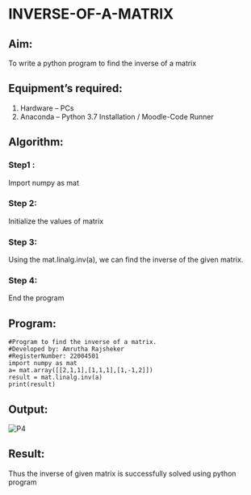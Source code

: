 # INVERSE-OF-A-MATRIX
## Aim:
To write a python program to find the inverse of a matrix
## Equipment’s required:
1. 	Hardware – PCs
2. 	Anaconda – Python 3.7 Installation / Moodle-Code Runner
## Algorithm:
### Step1 : 
Import numpy as mat
### Step 2: 
Initialize the values of matrix
### Step 3: 
Using the mat.linalg.inv(a), we can find the inverse of the given matrix.
### Step 4: 
End the program
## Program:
```
#Program to find the inverse of a matrix.
#Developed by: Amrutha Rajsheker
#RegisterNumber: 22004501
import numpy as mat
a= mat.array([[2,1,1],[1,1,1],[1,-1,2]])
result = mat.linalg.inv(a)
print(result)
```
## Output:
![P4](https://user-images.githubusercontent.com/119475943/210040497-c2bc98c0-bad0-46b9-9dff-820c5eb2723f.png)

## Result:
Thus the inverse of given matrix is successfully solved using python program

